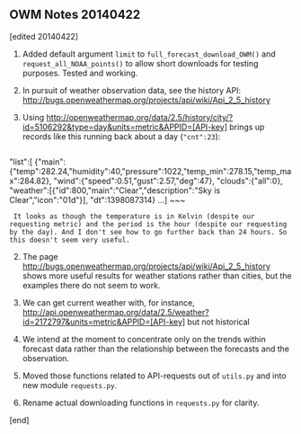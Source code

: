 ## OWM Notes 20140422

[edited 20140422]

1. Added default argument `limit` to `full_forecast_download_OWM()` and `request_all_NOAA_points()` to allow short downloads for testing purposes. Tested and working.

1. In pursuit of weather observation data, see the history API: http://bugs.openweathermap.org/projects/api/wiki/Api_2_5_history

  2. Using http://openweathermap.org/data/2.5/history/city/?id=5106292&type=day&units=metric&APPID=[API-key] brings up records like this running back about a day (`"cnt":23`):

        ~~~
"list":[
 {"main":{"temp":282.24,"humidity":40,"pressure":1022,"temp_min":278.15,"temp_max":284.82},
  "wind":{"speed":0.51,"gust":2.57,"deg":47},
  "clouds":{"all":0},
  "weather":[{"id":800,"main":"Clear","description":"Sky is Clear","icon":"01d"}],
  "dt":1398087314}
...]
        ~~~

     It looks as though the temperature is in Kelvin (despite our requesting metric) and the period is the hour (despite our requesting by the day). And I don't see how to go further back than 24 hours. So this doesn't seem very useful.

  2. The page http://bugs.openweathermap.org/projects/api/wiki/Api_2_5_history shows more useful results for weather stations rather than cities, but the examples there do not seem to work. 
  2. We can get current weather with, for instance, http://api.openweathermap.org/data/2.5/weather?id=2172797&units=metric&APPID=[API-key] but not historical
  2. We intend at the moment to concentrate only on the trends within forecast data rather than the relationship between the forecasts and the observation.

1. Moved those functions related to API-requests out of `utils.py` and into new module `requests.py`.

1. Rename actual downloading functions in `requests.py` for clarity.

[end]
